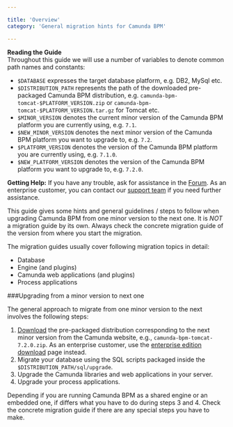 ```yaml
---

title: 'Overview'
category: 'General migration hints for Camunda BPM'

---
```


<div class="alert alert-info">
  <strong>Reading the Guide</strong><br>
   Throughout this guide we will use a number of variables to denote common path names and constants:
  <ul>
    <li><code>$DATABASE</code> expresses the target database platform, e.g. DB2, MySql etc.</li>
    <li><code>$DISTRIBUTION_PATH</code> represents the path of the downloaded pre-packaged Camunda BPM distribution, e.g. <code>camunda-bpm-tomcat-$PLATFORM_VERSION.zip</code> or <code>camunda-bpm-tomcat-$PLATFORM_VERSION.tar.gz</code> for Tomcat etc.</li>
    <li><code>$MINOR_VERSION</code> denotes the current minor version of the Camunda BPM platform you are currently using, e.g. <code>7.1</code>.</li>
    <li><code>$NEW_MINOR_VERSION</code> denotes the next minor version of the Camunda BPM platform you want to upgrade to, e.g. <code>7.2</code>.</li>
    <li><code>$PLATFORM_VERSION</code> denotes the version of the Camunda BPM platform you are currently using, e.g. <code>7.1.0</code>.</li>
    <li><code>$NEW_PLATFORM_VERSION</code> denotes the version of the Camunda BPM platform you want to upgrade to, e.g. <code>7.2.0</code>.</li>
  </ul>
</div>

**Getting Help:** If you have any trouble, ask for assistance in the [Forum](http://camunda.org/community/forum.html). As an enterprise customer, you can contact our [support team](https://app.camunda.com/jira/browse/SUPPORT) if you need further assistance.

This guide gives some hints and general guidelines / steps to follow when upgrading Camunda BPM from one minor version to the next one.
It is _NOT_ a migration guide by its own. Always check the concrete migration guide of the version from where you start the migration.

The migration guides usually cover following migration topics in detail:

  * Database
  * Engine (and plugins)
  * Camunda web applications (and plugins)
  * Process applications

###Upgrading from a minor version to next one

The general approach to migrate from one minor version to the next involves the following steps:

1. [Download](http://camunda.org/download/) the pre-packaged distribution corresponding to the next minor version from the Camunda website, e.g., `camunda-bpm-tomcat-7.2.0.zip`. As an enterprise customer, use the [enterprise edition download](/enterprise/download) page instead. 
2. Migrate your database using the SQL scripts packaged inside the `$DISTRIBUTION_PATH/sql/upgrade`.
3. Upgrade the Camunda libraries and web applications in your server.
4. Upgrade your process applications.

Depending if you are running Camunda BPM as a shared engine or an embedded one, if differs what you have to do during steps 3 and 4.
Check the concrete migration guide if there are any special steps you have to make.

